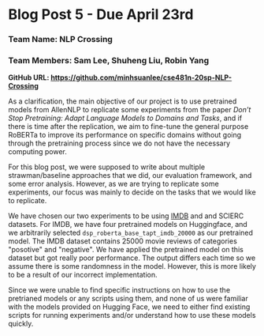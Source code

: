 # Blog Post 5 - Due April 23rd 

### Team Name: NLP Crossing

### Team Members: Sam Lee, Shuheng Liu, Robin Yang

__GitHub URL: https://github.com/minhsuanlee/cse481n-20sp-NLP-Crossing__


As a clarification, the main objective of our project is to use pretrained models from AllenNLP to replicate some experiments from the paper _Don’t Stop Pretraining: Adapt Language Models to Domains and Tasks_, and if there is time after the replication, we aim to fine-tune the general purpose RoBERTa to improve its performance on specific domains without going through the pretraining process since we do not have the necessary computing power.

For this blog post, we were supposed to write about multiple strawman/baseline approaches that we did, our evaluation framework, and some error analysis. However, as we are trying to replicate some experiments, our focus was mainly to decide on the tasks that we would like to replicate.

We have chosen our two experiments to be using [IMDB](http://ai.stanford.edu/~amaas/data/sentiment/index.html) and and SCIERC datasets. For IMDB, we have four pretrained models on Huggingface, and we arbitrarily selected `dsp_roberta_base_tapt_imdb_20000` as our pretrained model. The IMDB dataset contains 25000 movie reviews of categories "posotive" and "negative". We have applied the pretrained model on this dataset but got really poor performance. The output differs each time so we assume there is some randomness in the model. However, this is more likely to be a result of our incorrect implementation.

Since we were unable to find specific instructions on how to use the pretrianed models or any scripts using them, and none of us were familiar with the models provided on Hugging Face, we need to either find existing scripts for running experiments and/or understand how to use these models quickly.